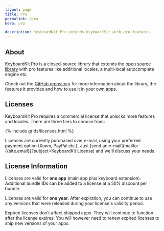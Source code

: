 ```yaml
---
layout: page
title: Pro
permalink: /pro
hero: pro

description: KeyboardKit Pro extends KeyboardKit with pro features.
---
```



## About

KeyboardKit Pro is a closed-source library that extends the [open source library](/open-source) with pro features like additional locales, a multi-local autocomplete engine etc.

Check out the [GitHub repository]({{site.github_repo_pro}}) for more information about the library, the features it provides and how to use it in your own apps.


## Licenses

KeyboardKit Pro requires a commercial license that unlocks more features and locales. There are three tiers to choose from:

{% include grids/licenses.html %}

Licenses are currently purchased over e-mail, using your preferred payment option (Xoom, PayPal etc.). Just [send an e-mail](mailto:{{site.email}}?subject=KeyboardKit License) and we'll discuss your needs.


## License Information

Licenses are valid for **one app** (main app plus keyboard extension). Additional bundle IDs can be added to a license at a 50% discount per bundle.

Licenses are valid for **one year**. After expiration, you can continue to use any versions that were released during your license's validity period.

Expired licenses don't affect shipped apps. They will continue to function after the license expires. You will however need to renew expired licenses to ship new versions of your apps.
